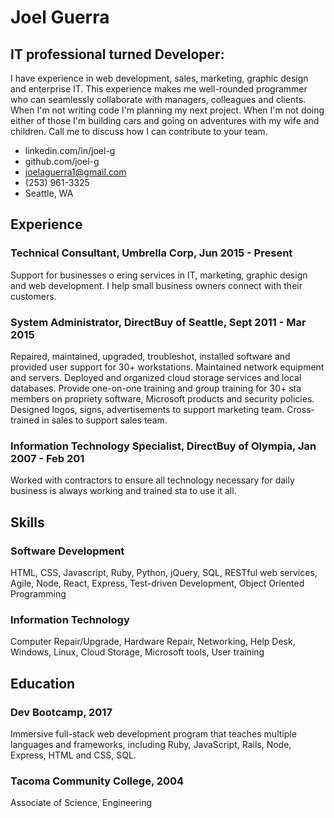 # Joel Guerra
## IT professional turned Developer:
I have experience in web development, sales, marketing, graphic design and enterprise IT.
This experience makes me well-rounded programmer who can seamlessly collaborate with managers, colleagues and
clients. When I'm not writing code I'm planning my next project. When I'm not doing either of those I'm building cars and
going on adventures with my wife and children. Call me to discuss how I can contribute to your team.

* linkedin.com/in/joel-g
* github.com/joel-g
* joelaguerra1@gmail.com
* (253) 961-3325
* Seattle, WA

## Experience
### Technical Consultant, Umbrella Corp, Jun 2015 - Present
Support for businesses o ering services in IT, marketing, graphic design and web development. I help small
business owners connect with their customers.
### System Administrator, DirectBuy of Seattle, Sept 2011 - Mar 2015
Repaired, maintained, upgraded, troubleshot, installed software and provided user support for 30+ workstations.
Maintained network equipment and servers. Deployed and organized cloud storage services and local databases.
Provide one-on-one training and group training for 30+ sta members on propriety software, Microsoft products
and security policies. Designed logos, signs, advertisements to support marketing team. Cross-trained in sales to
support sales team.
### Information Technology Specialist, DirectBuy of Olympia, Jan 2007 - Feb 201
Worked with contractors to ensure all technology necessary for daily business is always working and trained sta
to use it all.
## Skills
### Software Development
HTML, CSS, Javascript, Ruby, Python, jQuery, SQL, RESTful web
services, Agile, Node, React, Express, Test-driven Development,
Object Oriented Programming
### Information Technology
Computer Repair/Upgrade, Hardware Repair, Networking,
Help Desk, Windows, Linux, Cloud Storage, Microsoft tools,
User training
## Education
### Dev Bootcamp, 2017
Immersive full-stack web development program that
teaches multiple languages and frameworks, including
Ruby, JavaScript, Rails, Node, Express, HTML and CSS, SQL.
### Tacoma Community College, 2004
Associate of Science, Engineering

